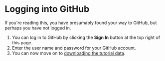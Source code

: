 # Logging into GitHub
If you're reading this, you have presumably found your way to GitHub, but perhaps you have not logged in.

1. You can log in to GitHub by clicking the **Sign In** button at the top right of this page.
2. Enter the user name and password for your GitHub account.
3. You can now move on to [downloading the tutorial data](Data.md).
